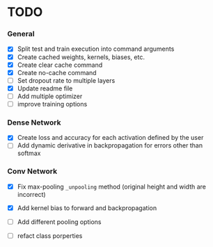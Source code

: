 # TODO

### General
- [X] Split test and train execution into command arguments
- [X] Create cached weights, kernels, biases, etc.
- [X] Create clear cache command
- [X] Create no-cache command
- [ ] Set dropout rate to multiple layers
- [X] Update readme file
- [ ] Add multiple optimizer
- [ ] improve training options

### Dense Network
- [X] Create loss and accuracy for each activation defined by the user
- [ ] Add dynamic derivative in backpropagation for errors other than softmax

### Conv Network
- [X] Fix max-pooling ``_unpooling`` method (original height and width are incorrect)
- [X] Add kernel bias to forward and backpropagation
- [ ] Add different pooling options
- [ ] refact class porperties

